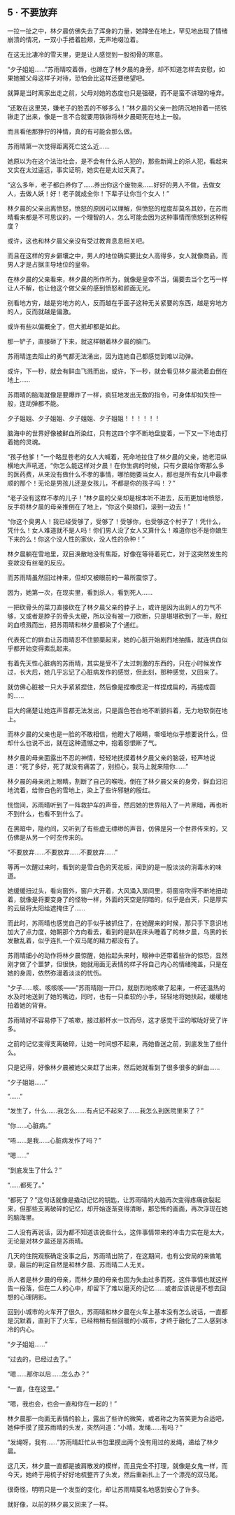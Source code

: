 ## 5 · 不要放弃

一拉一扯之中，林夕晨仿佛失去了浑身的力量，她蹲坐在地上，罕见地出现了情绪崩溃的情况，一双小手捂着脸颊，无声地啜泣着。

在这无比凄冷的雪天里，更是让人感觉到一股彻骨的寒意。

“夕子姐姐……”苏雨晴咬着唇，也蹲在了林夕晨的身旁，却不知道怎样去安慰，如果她被父母这样子对待，恐怕会比这样还要绝望吧。

就算是当时离家出走之前，父母对她的态度也只是强硬，而不是蛮不讲理的唾弃。

“还敢在这里哭，嫌老子的脸丢的不够多么！”林夕晨的父亲一脸阴沉地拎着一把铁锹走了出来，像是一言不合就要用铁锹将林夕晨砸死在地上一般。

而且看他那狰狞的神情，真的有可能会那么做。

苏雨晴第一次觉得距离死亡这么近……

她原以为在这个法治社会，是不会有什么杀人犯的，那些新闻上的杀人犯，看起来又实在太过遥远，事实证明，她实在是太过天真了。

“这么多年，老子都白养你了……养出你这个废物来……好好的男人不做，去做女人，去做人妖！好！老子就成全你！下辈子让你当个女人！”

林夕晨的父亲出离愤怒，愤怒的原因可以理解，但愤怒的程度却莫名其妙，在苏雨晴看来都是不可思议的，一个理智的人，怎么可能会因为这种事情而愤怒到这种程度？

或许，这也和林夕晨父亲没有受过教育息息相关吧。

而且在这样的穷乡僻壤之中，男人的地位确实要比女人高得多，女人就像商品，而男人才是占据主导地位的皇帝。

在林夕晨的父亲看来，林夕晨的所作所为，就像是皇帝不当，偏要去当个乞丐一样让人不解，也让他这个做父亲的感到愤怒和颜面无光。

别看地方穷，越是穷地方的人，反而越在乎面子这种无关紧要的东西，越是穷地方的人，反而就越是偏激。

或许有些以偏概全了，但大抵却都是如此。

那一铲子，直接砸了下来，就这样朝着林夕晨的脑门。

苏雨晴连去阻止的勇气都无法涌出，因为连她自己都感觉到难以动弹。

或许，下一秒，就会有鲜血飞溅而出，或许，下一秒，就会看见林夕晨流着血倒在地上……

苏雨晴的脑海就像是要爆炸了一样，疯狂地发出无数的指令，可身体却如失控一般，连动弹都不能。

夕子姐姐、夕子姐姐、夕子姐姐、夕子姐姐！！！！！！

脑海中的世界好像被鲜血所染红，只有这四个字不断地盘旋着，一下又一下地击打着她的灵魂。

“孩子他爹！”一个略显苍老的女人大喊着，死命地拉住了林夕晨的父亲，她老泪纵横地大声吼道，“你怎么能这样对夕晨！在你生病的时候，只有夕晨给你寄那么多的医药费，从来没有做什么不孝的事情，哪怕她要当女人，那也是所有女儿中最孝顺的那个！无论是男孩儿还是女孩儿，不都是你的孩子吗！？”

“老子没有这样不孝的儿子！”林夕晨的父亲却是根本听不进去，反而更加地愤怒，反手将林夕晨的母亲推倒在了地上，“你这个臭娘们，滚到一边去！”

“你这个臭男人！我已经受够了，受够了！受够你，也受够这个村子了！凭什么，凭什么！女人难道就不是人吗！你们男人没了女人又算什么！难道你也不是你娘生下来的么！你这个没人性的家伙，没人性的杂种！”

林夕晨躺在雪地里，双目涣散地没有焦距，好像在等待着死亡，对于这突然发生的变故没有丝毫的反应。

而苏雨晴虽然回过神来，但却又被眼前的一幕所震惊了。

因为，她第一次，在现实里，看到杀人，看到死人……

一把砍骨头的菜刀直接砍在了林夕晨父亲的脖子上，或许是因为出到人的力气不够，又或者是脖子的骨头太硬，所以没有被一刀砍断，只是堪堪砍到了一半，殷红的血喷溅而出，把苏雨晴和林夕晨都染了个通红。

代表死亡的鲜血让苏雨晴忍不住颤栗起来，她的心脏开始剧烈地抽搐，就连供血似乎都开始变得紊乱起来。

有着先天性心脏病的苏雨晴，其实是受不了太过刺激的东西的，只在小时候发作过，长大后，她几乎忘记了心脏病发作的感觉，但此刻，那种感觉，又回来了。

就仿佛心脏被一只大手紧紧捏住，然后像是捏橡皮泥一样捏成扁的，再搓成圆的……

巨大的痛楚让她连声音都无法发出，只是面色苍白地不断颤抖着，无力地软倒在地上。

而林夕晨的父亲也是一脸的不敢相信，他瞪大了眼睛，嘶哑地似乎想要说什么，但却什么也说不出，就在这种遗憾之中，抱着怨恨断了气。

林夕晨的母亲面露出不忍的神情，轻轻地抚摸着林夕晨父亲的脑袋，轻声地说道：“死了多好，死了就没有痛苦了，别担心，我马上就来陪你……”

林夕晨的母亲闭上眼睛，割断了自己的喉咙，倒在了林夕晨父亲的身旁，鲜血汩汩地流着，给惨白色的雪地上，染上了些许邪魅的殷红。

恍惚间，苏雨晴听到了一阵救护车的声音，然后她的世界陷入了一片黑暗，再也听不到什么，也看不到什么了。

在黑暗中，隐约间，又听到了有些虚无缥缈的声音，仿佛是另一个世界传来的，又仿佛是从另一个时空传来的。

“不要放弃……不要放弃……不要放弃……”

等再一次醒过来时，看到的是雪白色的天花板，闻到的是一股淡淡的消毒水的味道。

她缓缓扭过头，看向窗外，窗户大开着，大风涌入房间里，将窗帘吹得不断地扭动着，就像是将要变身了的怪物一样，外面的天空是阴暗的，似乎是白天，只是厚实的云层将太阳给遮掩住了……

而此时，苏雨晴也感觉自己的手似乎被抓住了，在她醒来的时候，那只手下意识地加大了点力度，她朝那个方向看去，看到的是趴在床头睡着了的林夕晨，乌黑的长发散乱着，似乎连扎一个双马尾的精力都没有了。

苏雨晴细小的动作将林夕晨惊醒，她抬起头来时，眼神中还带着些许的惊恐，显然刚才做了个噩梦，但很快，她就用面无表情的样子将自己内心的情绪掩盖，只是在她的身周，依然弥漫着淡淡的忧伤。

“夕子……咳、咳咳咳——”苏雨晴刚一开口，就剧烈地咳嗽了起来，一杯还温热的水及时地送到了她的嘴边，同时，也有一只柔软的小手，轻轻地将她扶起，缓缓地拍着她的背脊。

苏雨晴好不容易停下了咳嗽，接过那杯水一饮而尽，这才感觉干涩的喉咙好受了许多。

之前的记忆变得支离破碎，让她一时间想不起来，再她昏迷之前，到底发生了些什么。

只是记得，好像林夕晨被她父亲赶了出来，然后她就看到了很多很多的鲜血……

“夕子姐姐……”

“……”

“发生了，什么……我怎么……有点记不起来了……我怎么到医院里来了？”

“你……心脏病。”

“唔……是我……心脏病发作了吗？”

“嗯……”

“到底发生了什么？”

“……都死了。”

“都死了？”这句话就像是撬动记忆的钥匙，让苏雨晴的大脑再次变得疼痛欲裂起来，但那些支离破碎的记忆，却开始逐渐变得清晰，那恐怖的画面，再次浮现在她的脑海里。

二人没有再说话，因为都不知道该说些什么，这件事情带来的冲击力实在是太大，无论是对林夕晨还是苏雨晴。

几天的住院观察确定没事之后，苏雨晴出院了，在这期间，也有公安局的来做笔录，最后的判定自然是和林夕晨、苏雨晴二人无关。

杀人者是林夕晨的母亲，而林夕晨的母亲也因为失血过多而死，这件事情也就这样告一段落，但在二人的心中，却留下了难以磨灭的记忆……或者应该说是不想去回想的心理阴影。

回到小城市的火车开了很久，苏雨晴和林夕晨在火车上基本没有怎么说话，一直都是沉默着，直到下了火车，已经稍稍有些回暖的小城市，才终于融化了二人感到冰冷的内心。

“夕子姐姐……”

“过去的，已经过去了。”

“嗯……那你以后……怎么办？”

“一直，住在这里。”

“嗯，我也会，也会一直和你在一起的！”

林夕晨那一向面无表情的脸上，露出了些许的微笑，或者称之为苦笑更为合适吧，她伸手摸了摸苏雨晴的头发，突然问道：“小晴，发绳……有吗？”

“发绳呀，我有……”苏雨晴赶忙从书包里摸出两个没有用过的发绳，递给了林夕晨。

这几天，林夕晨一直都是披肩散发的模样，而且完全不打理，就像是女鬼一样，而今天，她终于用梳子好好地梳整齐了头发，然后重新扎上了一个漂亮的双马尾。

很奇怪，明明只是一个发型的变化，却让苏雨晴莫名地感到安心了许多。

就好像，以前的林夕晨又回来了一样。
